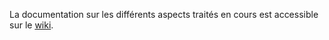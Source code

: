 La documentation sur les différents aspects traités en cours est accessible sur le [wiki](https://github.com/code-academie/website/wiki).
